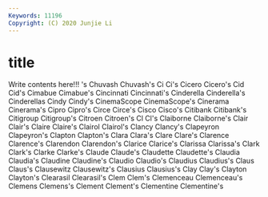 ```yaml
---
Keywords: 11196
Copyright: (C) 2020 Junjie Li
---
```


# title

Write contents here!!!
's 
Chuvash 
Chuvash's 
Ci 
Ci's 
Cicero 
Cicero's 
Cid 
Cid's 
Cimabue
Cimabue's 
Cincinnati 
Cincinnati's 
Cinderella 
Cinderella's 
Cinderellas 
Cindy 
Cindy's 
CinemaScope 
CinemaScope's
Cinerama 
Cinerama's 
Cipro 
Cipro's 
Circe 
Circe's 
Cisco 
Cisco's 
Citibank 
Citibank's
Citigroup 
Citigroup's 
Citroen 
Citroen's 
Cl 
Cl's 
Claiborne 
Claiborne's 
Clair 
Clair's
Claire 
Claire's 
Clairol 
Clairol's 
Clancy 
Clancy's 
Clapeyron 
Clapeyron's 
Clapton 
Clapton's
Clara 
Clara's 
Clare 
Clare's 
Clarence 
Clarence's 
Clarendon 
Clarendon's 
Clarice 
Clarice's
Clarissa 
Clarissa's 
Clark 
Clark's 
Clarke 
Clarke's 
Claude 
Claude's 
Claudette 
Claudette's
Claudia 
Claudia's 
Claudine 
Claudine's 
Claudio 
Claudio's 
Claudius 
Claudius's 
Claus 
Claus's
Clausewitz 
Clausewitz's 
Clausius 
Clausius's 
Clay 
Clay's 
Clayton 
Clayton's 
Clearasil 
Clearasil's
Clem 
Clem's 
Clemenceau 
Clemenceau's 
Clemens 
Clemens's 
Clement 
Clement's 
Clementine 
Clementine's
